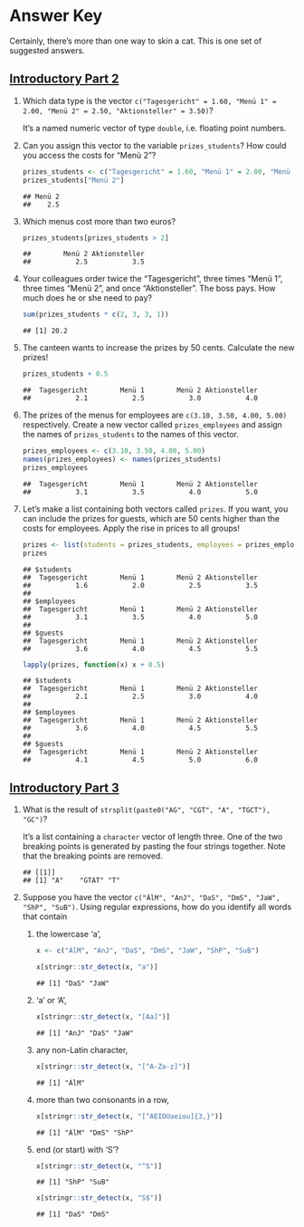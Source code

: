 Answer Key
================

Certainly, there’s more than one way to skin a cat. This is one set of
suggested answers.

## [Introductory Part 2](part_02-data_structures.md)

1.  Which data type is the vector `c("Tagesgericht" = 1.60, "Menü 1"
    = 2.00, "Menü 2" = 2.50, "Aktionsteller" = 3.50)`?
    
    It’s a named numeric vector of type `double`, i.e. floating point
    numbers.

2.  Can you assign this vector to the variable `prizes_students`? How
    could you access the costs for “Menü
    2”?
    
    ``` r
    prizes_students <- c("Tagesgericht" = 1.60, "Menü 1" = 2.00, "Menü 2" = 2.50, "Aktionsteller" = 3.50)
    prizes_students["Menü 2"]
    ```
    
        ## Menü 2 
        ##    2.5

3.  Which menus cost more than two euros?
    
    ``` r
    prizes_students[prizes_students > 2]
    ```
    
        ##        Menü 2 Aktionsteller 
        ##           2.5           3.5

4.  Your colleagues order twice the “Tagesgericht”, three times “Menü
    1”, three times “Menü 2”, and once “Aktionsteller”. The boss pays.
    How much does he or she need to pay?
    
    ``` r
    sum(prizes_students * c(2, 3, 3, 1))
    ```
    
        ## [1] 20.2

5.  The canteen wants to increase the prizes by 50 cents. Calculate the
    new prizes\!
    
    ``` r
    prizes_students + 0.5
    ```
    
        ##  Tagesgericht        Menü 1        Menü 2 Aktionsteller 
        ##           2.1           2.5           3.0           4.0

6.  The prizes of the menus for employees are
    `c(3.10, 3.50, 4.00, 5.00)` respectively. Create a new vector called
    `prizes_employees` and assign the names of `prizes_students` to the
    names of this vector.
    
    ``` r
    prizes_employees <- c(3.10, 3.50, 4.00, 5.00)
    names(prizes_employees) <- names(prizes_students)
    prizes_employees
    ```
    
        ##  Tagesgericht        Menü 1        Menü 2 Aktionsteller 
        ##           3.1           3.5           4.0           5.0

7.  Let’s make a list containing both vectors called `prizes`. If you
    want, you can include the prizes for guests, which are 50 cents
    higher than the costs for employees. Apply the rise in prices to all
    groups\!
    
    ``` r
    prizes <- list(students = prizes_students, employees = prizes_employees, guests = prizes_employees + 0.5)
    prizes
    ```
    
        ## $students
        ##  Tagesgericht        Menü 1        Menü 2 Aktionsteller 
        ##           1.6           2.0           2.5           3.5 
        ## 
        ## $employees
        ##  Tagesgericht        Menü 1        Menü 2 Aktionsteller 
        ##           3.1           3.5           4.0           5.0 
        ## 
        ## $guests
        ##  Tagesgericht        Menü 1        Menü 2 Aktionsteller 
        ##           3.6           4.0           4.5           5.5
    
    ``` r
    lapply(prizes, function(x) x + 0.5)
    ```
    
        ## $students
        ##  Tagesgericht        Menü 1        Menü 2 Aktionsteller 
        ##           2.1           2.5           3.0           4.0 
        ## 
        ## $employees
        ##  Tagesgericht        Menü 1        Menü 2 Aktionsteller 
        ##           3.6           4.0           4.5           5.5 
        ## 
        ## $guests
        ##  Tagesgericht        Menü 1        Menü 2 Aktionsteller 
        ##           4.1           4.5           5.0           6.0

## [Introductory Part 3](part_03-working_with_strings.md)

1.  What is the result of `strsplit(paste0("AG", "CGT", "A", "TGCT"),
    "GC")`?
    
    It’s a list containing a `character` vector of length three. One of
    the two breaking points is generated by pasting the four strings
    together. Note that the breaking points are removed.
    
        ## [[1]]
        ## [1] "A"    "GTAT" "T"

2.  Suppose you have the vector `c("ÁlM", "AnJ", "DaS", "DmS", "JaW",
    "ShP", "SuB")`. Using regular expressions, how do you identify all
    words that contain
    
    1.  the lowercase ‘a’,
        
        ``` r
        x <- c("ÁlM", "AnJ", "DaS", "DmS", "JaW", "ShP", "SuB")
        
        x[stringr::str_detect(x, "a")]
        ```
        
            ## [1] "DaS" "JaW"
    
    2.  ‘a’ or ‘A’,
        
        ``` r
        x[stringr::str_detect(x, "[Aa]")]
        ```
        
            ## [1] "AnJ" "DaS" "JaW"
    
    3.  any non-Latin character,
        
        ``` r
        x[stringr::str_detect(x, "[^A-Za-z]")]
        ```
        
            ## [1] "ÁlM"
    
    4.  more than two consonants in a row,
        
        ``` r
        x[stringr::str_detect(x, "[^AEIOUaeiou]{3,}")]
        ```
        
            ## [1] "ÁlM" "DmS" "ShP"
    
    5.  end (or start) with ‘S’?
        
        ``` r
        x[stringr::str_detect(x, "^S")]
        ```
        
            ## [1] "ShP" "SuB"
        
        ``` r
        x[stringr::str_detect(x, "S$")]        
        ```
        
            ## [1] "DaS" "DmS"
